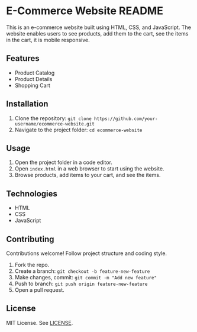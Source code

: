 # E-Commerce Website README

This is an e-commerce website built using HTML, CSS, and JavaScript. The website enables users to see products, add them to the cart, see the items in the cart, it is mobile responsive.

## Features

- Product Catalog
- Product Details
- Shopping Cart

## Installation

1. Clone the repository: `git clone https://github.com/your-username/ecommerce-website.git`
2. Navigate to the project folder: `cd ecommerce-website`

## Usage

1. Open the project folder in a code editor.
2. Open `index.html` in a web browser to start using the website.
3. Browse products, add items to your cart, and see the items.

## Technologies

- HTML
- CSS
- JavaScript

## Contributing

Contributions welcome! Follow project structure and coding style.

1. Fork the repo.
2. Create a branch: `git checkout -b feature-new-feature`
3. Make changes, commit: `git commit -m "Add new feature"`
4. Push to branch: `git push origin feature-new-feature`
5. Open a pull request.

## License

MIT License. See [LICENSE](LICENSE).
